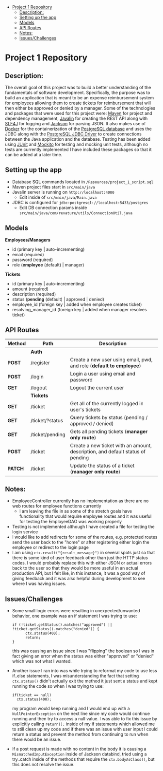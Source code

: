 - [Project 1 Repository](#project-1-repository)
	- [Description:](#description)
	- [Setting up the app](#setting-up-the-app)
	- [Models](#models)
	- [API Routes](#api-routes)
	- [Notes:](#notes)
	- [Issues/Challenges](#issueschallenges)

# Project 1 Repository

## Description:

The overall goal of this project was to build a better understanding of the fundamentals of software development. Specifically, the purpose was to build an application that is meant to be an expense reimbursement system for employees allowing them to create tickets for reimbursement that will then either be approved or denied by a manager. Some of the technologies and packages that were used for this project were: [Maven](https://maven.apache.org) for project and dependency management, [Javalin](https://javalin.io) for creating the REST API along with [SLF4J](https://www.slf4j.org) for logging and [Jackson](https://github.com/FasterXML/jackson) for parsing JSON. It also makes use of [Docker](https://www.docker.com) for the containerization of the [PostgreSQL database](https://www.postgresql.org) and uses the JDBC along with the [PostgreSQL JDBC Driver](https://mvnrepository.com/artifact/org.postgresql/postgresql) to create connections between the Java application and the database. Testing has been added using [JUnit](https://junit.org/junit5/) and [Mockito](https://site.mockito.org) for testing and mocking unit tests, although no tests are currently implemented I have included these packages so that it can be added at a later time.

## Setting up the app

- Database SQL commands located in `/Resources/project_1_script.sql`
- Maven project files start in `src/main/java`
- Javalin server is running on `http://localhost:4000`
  - Edit inside of `src/main/java/Main.java`
- JDBC is configured for `jdbc:postgresql://localhost:5433/postgres`
  - Edit DB connection params inside `src/main/java/com/revature/utils/ConnectionUtil.java`

## Models

**Employees/Managers**

- id (primary key | auto-incrementing)
- email (required)
- password (required)
- role (**employee** (default) | manager)

**Tickets**

- id (primary key | auto-incrementing)
- amount (required)
- description (required)
- status (**pending** (default) | approved | denied)
- employee_id (foreign key | added when employee creates ticket)
- resolving_manager_id (foreign key | added when manager resolves ticket)

## API Routes

| Method    | Path            | Description                                                                    |
| --------- | --------------- | ------------------------------------------------------------------------------ |
|           | **Auth**        |                                                                                |
| **POST**  | /register       | Create a new user using email, pwd, and role (**default to employee**)         |
| **POST**  | /login          | Login a user using email and password                                          |
| **GET**   | /logout         | Logout the current user                                                        |
|           | **Tickets**     |                                                                                |
| **GET**   | /ticket         | Get all of the currently logged in user's tickets                              |
| **GET**   | /ticket/?status | Query tickets by status (pending / approved / denied)                          |
| **GET**   | /ticket/pending | Gets all pending tickets (**manager only route**)                              |
| **POST**  | /ticket         | Create a new ticket with an amount, description, and default status of pending |
| **PATCH** | /ticket         | Update the status of a ticket (**manager only route**)                         |

## Notes:

- EmployeeController currently has no implementation as there are no web routes for employee functions currently
  - I am leaving the file in as some of the stretch goals have functionality that would require employee routes and it was useful for testing the EmployeeDAO was working properly
- Testing is not implemented although I have created a file for testing the login service
- I would like to add redirects for some of the routes, e.g. protected routes send the user back to the "home" or after registering either login the employee or redirect to the login page
- I am using `ctx.result("{result_message}")` in several spots just so that there is some kind of user feedback other than just the HTTP status codes. I would probably replace this with either JSON or actual errors back to the user so that they would be more useful in an actual production API, but I felt like, in this instance, it was a good way of giving feedback and it was also helpful during development to see where I was having issues.

## Issues/Challenges

- Some small logic errors were resulting in unexpected/unwanted behavior, one example was an if statement I was trying to use:

  ```
  if (!ticket.getStatus().matches("approved") || !ticket.getStatus().matches("denied")) {
  		ctx.status(400);
  		return;
  }
  ```

  this was causing an issue since I was "flipping" the boolean so I was in fact giving an error when the status was either "approved" or "denied" which was not what I wanted.

- Another issue I ran into was while trying to reformat my code to use less if..else statements, I was misunderstanding the fact that setting `ctx.status()` didn't actually exit the method it just sent a status and kept running the code so when I was trying to use:

  ```
  if(ticket == null)
  	ctx.status(400);
  ```

  my program would keep running and I would end up with a `NullPointerException` on the next line since my code would continue running and then try to access a null value. I was able to fix this issue by explicitly calling `return();` inside of my if statements which allowed me to still clean up my code and if there was an issue with user input I could return a status and prevent the method from continuing to run when there would be an issue.

- If a post request is made with no content in the body it is causing a `MismatchedInputException` inside of Jackson databind, tried using a try..catch inside of the methods that require the `ctx.bodyAsClass()`, but this does not resolve the issue.

